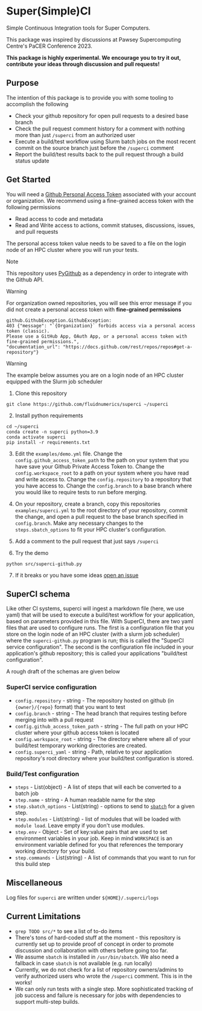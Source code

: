 # Super(Simple)CI

Simple Continuous Integration tools for Super Computers.

This package was inspired by discussions at Pawsey Supercomputing Centre's PaCER Conference 2023.

**This package is highly experimental. We encourage you to try it out, contribute your ideas through discussion and pull requests!**

## Purpose
The intention of this package is to provide you with some tooling to accomplish the following
* Check your github repository for open pull requests to a desired base branch
* Check the pull request comment history for a comment with nothing more than just `/superci` from an authorized user
* Execute a build/test workflow using Slurm batch jobs on the most recent commit on the source branch just before the `/superci` comment 
* Report the build/test results back to the pull request through a build status update


## Get Started

You will need a [Github Personal Access Token](https://github.com/settings/tokens) associated with your account or organization. We recommend using a fine-grained access token with the following permissions
*  Read access to code and metadata
*  Read and Write access to actions, commit statuses, discussions, issues, and pull requests

The personal access token value needs to be saved to a file on the login node of an HPC cluster where you will run your tests.

> [!NOTE]
> This repository uses [PyGithub](https://pygithub.readthedocs.io/en/stable/introduction.html) as a dependency in order to integrate with the Github API.

> [!WARNING]  
> For organization owned repositories, you will see this error message if you did not create a personal access token with **fine-grained permissions**
> ```
> github.GithubException.GithubException: 
> 403 {"message": "`{Organization}` forbids access via a personal access token (classic). 
> Please use a GitHub App, OAuth App, or a personal access token with fine-grained permissions.", 
> "documentation_url": "https://docs.github.com/rest/repos/repos#get-a-repository"}
> ```


> [!WARNING]  
> The example below assumes you are on a login node of an HPC cluster equipped with the Slurm job scheduler

1. Clone this repository
```
git clone https://github.com/fluidnumerics/superci ~/superci
```

2. Install python requirements
```
cd ~/superci
conda create -n superci python=3.9
conda activate superci
pip install -r requirements.txt
```
3. Edit the `examples/demo.yml` file. Change the `config.github_access_token_path` to the path on your system that you have save your Github Private Access Token to. Change the `config.workspace_root` to a path on your system where you have read and write access to. Change the `config.repository` to a repository that you have access to. Change the `config.branch` to a base branch where you would like to require tests to run before merging.

4. On your repository, create a branch, copy this repositories `examples/superci.yml` to the root directory of your repository, commit the change, and open a pull request to the base branch specified in `config.branch`. Make any necessary changes to the `steps.sbatch_options` to fit your HPC cluster's configuration.

5. Add a comment to the pull request that just says `/superci`

6. Try the demo
```
python src/superci-github.py
```

7. If it breaks or you have some ideas [open an issue](https://github.com/FluidNumerics/superci/issues/new)


## SuperCI schema
Like other CI systems, superci will ingest a markdown file (here, we use yaml) that will be used to execute a build/test workflow for your application, based on parameters provided in this file. With SuperCI, there are two yaml files that are used to configure runs. The first is a configuration file that you store on the login node of an HPC cluster (with a slurm job scheduler) where the `superci-github.py` program is run; this is called the "SuperCI service configuration". The second is the configuration file included in your application's github repository; this is called your applications "build/test configuration".
 
A rough draft of the schemas are given below

### SuperCI service configuration
* `config.repository` - string - The repository hosted on github (in `{owner}/{repo}` format) that you want to test
* `config.branch` - string - The head branch that requires testing before merging into with a pull request
* `config.github_access_token_path` - string - The full path on your HPC cluster where your github access token is located
* `config.workspace_root` - string - The directory where where all of your build/test temporary working directories are created.
* `config.superci_yaml` - string - Path, relative to your application repository's root directory where your build/test configuration is stored.

### Build/Test configuration
* `steps` - List(object) - A list of steps that will each be converted to a batch job
* `step.name` - string - A human readable name for the step
* `step.sbatch_options` - List(string) - options to send to [`sbatch`]() for a given step.
* `step.modules` - List(string) - list of modules that will be loaded with `module load`. Leave empty if you don't use modules.
* `step.env` - Object - Set of key:value pairs that are used to set environment variables in your job. Keep in mind `WORKSPACE` is an environment variable defined for you that references the temporary working directory for your build.
* `step.commands` - List(string) - A list of commands that you want to run for this build step

## Miscellaneous 
Log files for `superci` are written under `${HOME}/.superci/logs`

## Current Limitations
* `grep TODO src/*` to see a list of to-do items 
* There's tons of hard-coded stuff at the moment - this repository is currently set up to provide proof of concept in order to promote discussion and collaboration with others before going too far.
* We assume `sbatch` is installed in `/usr/bin/sbatch`. We also need a fallback in case `sbatch` is not available (e.g. run locally)
* Currently, we do not check for a list of repository owners/admins to verify authorized users who wrote the `/superci` comment. This is in the works!
* We can only run tests with a single step. More sophisticated tracking of job success and failure is necessary for jobs with dependencies to support multi-step builds.
